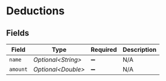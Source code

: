 # Deductions


## Fields

| Field               | Type                | Required            | Description         |
| ------------------- | ------------------- | ------------------- | ------------------- |
| `name`              | *Optional\<String>* | :heavy_minus_sign:  | N/A                 |
| `amount`            | *Optional\<Double>* | :heavy_minus_sign:  | N/A                 |
